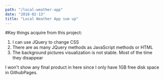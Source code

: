 ```yaml
---
path: "/local-weather-app"
date: "2018-02-13"
title: "Local Weather App sum up"
---
```


#Key things acquire from this project:

1. I can use JQuery to change CSS
2. There are as many JQuery methods as JavaScript methods or HTML
3. The background pictures visualization is not stable. Most of the time they disappear

I won't show any final product in here since I only have 1GB free disk space in GithubPages.
